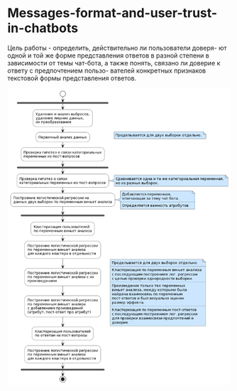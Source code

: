 # Messages-format-and-user-trust-in-chatbots

Цель работы - определить, действительно ли пользователи доверя- ют одной и той же форме представления ответов в разной степени в зависимости от темы чат-бота, а также понять, связано ли доверие к ответу с предпочтением пользо- вателей конкретных признаков текстовой формы представления ответов.

![Что было сделано в рамках работы](python_seq.png)
